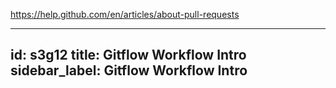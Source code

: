 https://help.github.com/en/articles/about-pull-requests







---
id: s3g12
title: Gitflow Workflow Intro
sidebar_label: Gitflow Workflow Intro
---
